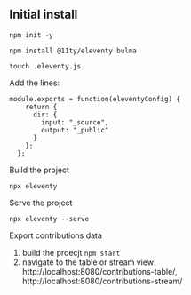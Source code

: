 ## Initial install

`npm init -y`

`npm install @11ty/eleventy bulma`

`touch .eleventy.js`

Add the lines:

```
module.exports = function(eleventyConfig) {
    return {
      dir: {
        input: "_source",
        output: "_public"
      }
    };
  };
```
Build the project

`npx eleventy`

Serve the project

`npx eleventy --serve`

Export contributions data

1. build the proecjt `npm start`
2. navigate to the table or stream view: http://localhost:8080/contributions-table/, http://localhost:8080/contributions-stream/ 

